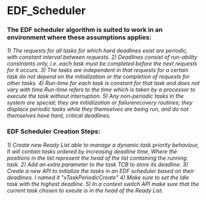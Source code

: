 # EDF_Scheduler 
### The EDF scheduler algorithm is suited to work in an environment where these assumptions applies:
  *1) The requests for all tasks for which hard deadlines exist are periodic, with constant interval between requests.*
  *2) Deadlines consist of run-ability constraints only, i.e. each task must be completed before the next requests for it occurs.*
  *3) The tasks are independent in that requests for a certain task do not depend on the initialization or the completion of requests for other tasks.*
  *4) Run-time for each task is constant for that task and does not vary with time.Run-time refers to the time which is taken by a processor to execute the task without interruption.*
  *5) Any non-periodic tasks in the system are special; they are initialization or failurerecovery routines; they displace periodic tasks while they themselves are being run, and do not themselves have hard, critical deadlines.*
### EDF Scheduler Creation Steps:
  *1) Create new Ready List able to manage a dynamic task priority behaviour, It will contain tasks ordered by increasing deadline time, Where the positions in the list represent the head of the list containing the running task.*
  *2) Add an extra parameter to the task TCB to store its deadline.*
  *3) Create a new API to initialize the tasks in an EDF scheduler based on their deadlines. I named it "xTaskPeriodicCreate"*
  *4) Make sure to set the Idle task with the highest deadline.*
  *5) In a context switch API make sure that the current task chosen to exeute is in the head of the Ready List.*

